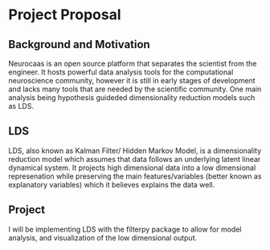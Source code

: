 # Project Proposal

## Background and Motivation

Neurocaas is an open source platform that separates the scientist from the engineer. It hosts powerful data analysis tools for the computational neuroscience community, however it is still in early stages of development and lacks many tools that are needed by the scientific community. One main analysis being  hypothesis guideded dimensionality reduction models such as LDS.

## LDS

LDS, also known as Kalman Filter/ Hidden Markov Model, is a dimensionality reduction model which assumes that data follows an underlying latent linear dynamical system. It projects high dimensional data into a low dimensional represenation while preserving the main features/variables (better known as explanatory variables) which it believes explains the data well. 

## Project

I will be implementing LDS with the filterpy package to allow for model analysis, and visualization of the low dimensional output.


